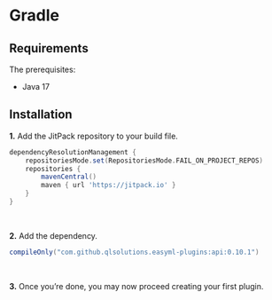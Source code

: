 # Gradle

## Requirements

The prerequisites:
- Java 17

## Installation

**1.** Add the JitPack repository to your build file.

```groovy
dependencyResolutionManagement {
    repositoriesMode.set(RepositoriesMode.FAIL_ON_PROJECT_REPOS)
    repositories {
        mavenCentral()
        maven { url 'https://jitpack.io' }
    }
}
```

<br />

**2.** Add the dependency.

```groovy
compileOnly("com.github.qlsolutions.easyml-plugins:api:0.10.1")
```

<br />

**3.** Once you’re done, you may now proceed creating your first plugin.